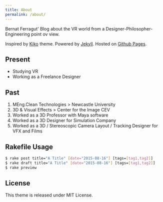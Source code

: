 ```yaml
---
title: About
permalink: /about/
---
```


Bernat Ferragut' Blog about the VR world from a Designer-Philosopher-Engineering point ov view.

Inspired by [Kiko](http://github.com/gfjaru/Kiko) theme.
Powered by [Jekyll](http://jekyllrb.com).
Hosted on [Github Pages](https://pages.github.com).

## Present

- Studying VR 
- Working as a Freelance Designer

## Past

1. MEng.Clean Technologies > Newcastle University
2. 3D & Visual Effects > Center for the Image CEV
3. Worked as a 3D Professor with Maya software
4. Worked as a 3D Designer for Simulation Company
5. Worked as a 3D / Stereoscopic Camera Layout / Tracking Designer for VFX and Films

## Rakefile Usage

```bash
$ rake post title="A Title" [date="2015-08-16"] [tags=[tag1,tag2]]
$ rake draft title="A Title" [date="2015-08-16"] [tags=[tag1,tag2]]
$ rake preview
```

## License

This theme is released under MIT License.
